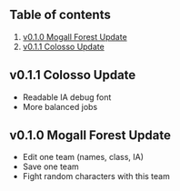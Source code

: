 ## Table of contents
1. [v0.1.0 Mogall Forest Update](#0.1.0)
2. [v0.1.1 Colosso Update](#0.1.1)


<a name="0.1.1"></a>
## v0.1.1 Colosso Update

- Readable IA debug font
- More balanced jobs

<a name="0.1.0"></a>
## v0.1.0 Mogall Forest Update

- Edit one team (names, class, IA)
- Save one team
- Fight random characters with this team